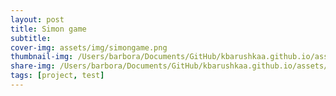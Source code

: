 ```yaml
---
layout: post
title: Simon game
subtitle:
cover-img: assets/img/simongame.png
thumbnail-img: /Users/barbora/Documents/GitHub/kbarushkaa.github.io/assets/img/simongame.png
share-img: /Users/barbora/Documents/GitHub/kbarushkaa.github.io/assets/img/simongame.png
tags: [project, test]
---
```


